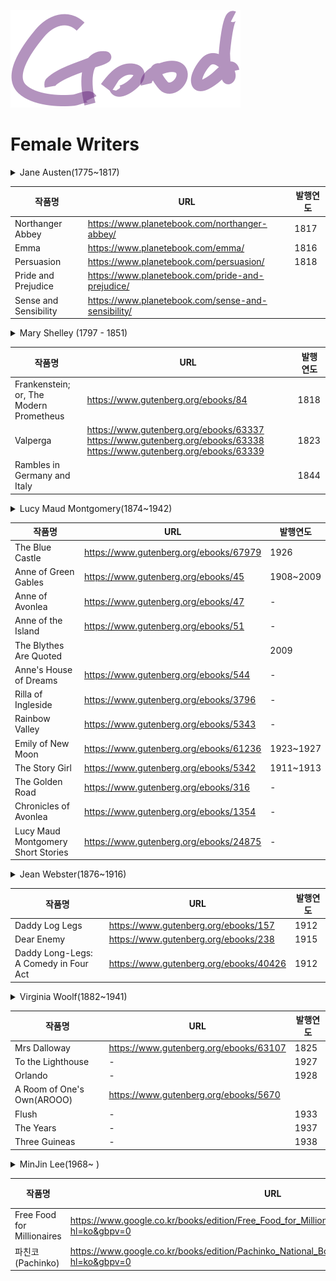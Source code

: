 ![Good Sign](https://raw.githubusercontent.com/inoxgit/img/1833c2bb99cd4ac387ccab4acc2ca1634dc0feec/good.svg)


# Female Writers


<details>
    <summary>Jane Austen(1775~1817)</summary>
    <p> 잉글랜드의 소설가. 서양 문학사에서 매우 영향력 있고 중요한 작가 중 한 사람으로 평가받는다. 주로 당대 영국 중상류층 젠트리의 생활을 펜에 담았다.</p>
</details>

| 작품명 | URL | 발행연도 | 
|--|--|--| 
| Northanger Abbey | https://www.planetebook.com/northanger-abbey/|  1817 |
| Emma | https://www.planetebook.com/emma/| 1816 |
| Persuasion |  https://www.planetebook.com/persuasion/   | 1818  | 
| Pride and Prejudice | https://www.planetebook.com/pride-and-prejudice/|    | 
| Sense and Sensibility | https://www.planetebook.com/sense-and-sensibility/|    | 



<details>
    <summary>Mary Shelley (1797 - 1851)</summary>
    <p>세계 최초의 SF 소설가.[2] 잉글랜드 출신으로, 아버지는 최초의 무정부주의자로 꼽히는 윌리엄 고드윈, 어머니는 최초의 페미니스트이자 <여성의 권리 옹호> 의 저자인 메리 울스턴크래프트이다. 이 두 사람 사이에서 차녀로 태어났다. 남편은 영국을 대표하는 낭만주의 시인 퍼시 비시 셸리이며 네 명의 자식을 두었다.</p> 
    <p>Frankenstein; or, The Modern Prometheus | Written when Shelley was just 18 years old, the story follows young scientist Victor Frankenstein who accidentally creates a sapient creature during an unorthodox experiment. </p>
    <p>Rambles in Germany and Italy | A travel narrative published in two volumes that describes two European trips Shelley took with her son, Percy, and several of his university friends.</p>      
 </details>

| 작품명 | URL | 발행연도 |  
|--|--|--| 
| Frankenstein; or, The Modern Prometheus |https://www.gutenberg.org/ebooks/84|  1818 |  
| Valperga | https://www.gutenberg.org/ebooks/63337  https://www.gutenberg.org/ebooks/63338  https://www.gutenberg.org/ebooks/63339                    | 1823 |  
| Rambles in Germany and Italy |     | 1844  |  




<details>
    <summary>Lucy Maud Montgomery(1874~1942)</summary>
    <p>대표작으로 고아 출신으로 상상력 풍부한 빨강머리 소녀가 아름답게 자라나서 어렸을 때 소꿉친구와 결혼까지 하게 되는 기나긴 이야기인 빨강머리 앤 시리즈가 있다. 어린 시절부터 문학적 감수성이 뛰어나 열다섯 살에 이미 지역신문에 글을 싣기도 했다. 우연히 이웃 독신 남매의 집에 어린 조카딸이 와서 사는 것을 보고, 자신의 상상을 더해 《빨강 머리 앤》을 완성했다. </p>
    <p>삶 자체는 꽤 불행한 편이었다고 한다. 명문가에서 태어났으나 생후 21개월만에 어머니를 잃으면서 캐번디시에서 우체국을 경영하는 외조부모 밑에서 자랐는데, 외할아버지가 매우 성마른 성격의 소유자라 외할아버지에게 서운한 구석이 많았다고 한다. 그 외에도 맥네일 집안의 친척들이 하루가 멀다하고 와서 이러쿵 저러쿵 설교를 늘어놓는 것도 매우 부담스러웠다고 한다. 이때의 그녀는 아름다운 자연 속에서 뛰어노는 걸 매우 좋아했고, 섬세한 감수성과 작가적 재능을 자연과 함께 키워나갔다. 캐번디시는 농민과 어민이 한데 어울려 사는 농촌 마을이었다. 노인들 틈에서 자라다 보니, 그녀는 책을 읽고 상상을 하면서 노는 시간이 많았다.</p>
    <p>친할아버지는 캐나다의 보수당 상원의원장을 역임한 저명인사로 상당한 부자였고, 모드의 아버지에게 많은 지원을 해주었으나 능력이 없던 그는 하는 일마다 족족 실패했으며, 진보당에서 정치를 하겠다 주장하다가 결국 부자가 의절하면서 모드가 친가 덕을 본 적은 거의 없다시피 하다. 훗날 친할아버지는 모드의 아버지 대신 막내아들에게 유산을 상속했고, 손자들의 학비만을 마련해두었다고 한다.</p>
    <p>몽고메리의 인생에서 글쓰기는 언제나 아주 큰 부분이었다. 몽고메리는 책 말고 일기도 쓰고 스크랩북도 만들어서 소설에 쓸 아이디어를 모았고, 신문, 잡지에도 글을 투고했다. 몽고메리는 사진 찍기도 좋아해서 개인 암실을 마련하고 특수 효과를 실험하기도 했다.</p>
    학교를 마친 뒤에는 사범 대학에 갔고, 이어 대학교에서 영문학을 공부했다. 고등 교육을 받는 여자가 극소수인 시절이었기에, 이것은 아주 특별한 일이었다. 몽고메리는 두 학교에서 받은 학위를 잘 활용해서 몇 년 동안 교사로도 일하고 신문 기자로도 일했다.
    핼리팩스에서 신문기자를 하고 연애도 몇번 했지만 할머니를 부양해야 했기 때문에 결혼은 포기하고 캐번디쉬로 돌아와야 했다. 할머니 사후인 37살에 목사인 이완 맥도널드와 결혼을 했는데, 남편이 정신병을 앓게 되어 무척 마음 고생을 했다.</p>
    <p>남편 맥도널드 목사는 그녀의 처녀적 성이 쓰인 팬레터를 받고 불쾌감을 표시하거나 모드의 소설을 읽지도 않았지만, 모드와 맥도널드 목사의 사이는 그렇게 나쁜 편은 아니었다고 하며 여러 자녀를 두었다. 다만 그녀는 타인의 시선에 매우 민감한 성격이었기 때문에, 자녀 중 제일 아끼는 장남 체스터가 유급을 하는가 하면 사회적 지위가 낮은 여자아이를 만나 임신시켜서 비밀 결혼을 한 사실을 알고 매우 절망했다고 한다. 사람들의 구설수에 오르는 것을 극도로 싫어했기 때문에 목사 부인인 자신의 아들이 그런 짓을 저지르자 사람들의 눈총을 받게 될까 그랬던 것이다.
    최후는 음독 자살이거나 약물중독이라는 말이 있다. (참조) 1941년 토론토에서 68세로 숨을 거두었고, 고향 캐번디시에 묻혔다.</p>
</details>

| 작품명 | URL | 발행연도 | 
|--|--|--| 
| The Blue Castle  |  https://www.gutenberg.org/ebooks/67979  |1926|
| Anne of Green Gables  |  https://www.gutenberg.org/ebooks/45  | 1908~2009|
| Anne of Avonlea  |  https://www.gutenberg.org/ebooks/47  | - |
| Anne of the Island   |  https://www.gutenberg.org/ebooks/51  | - | 
| The Blythes Are Quoted  |    | 2009 |
| Anne's House of Dreams    |  https://www.gutenberg.org/ebooks/544   | - |
| Rilla of Ingleside   |   https://www.gutenberg.org/ebooks/3796   | - |
| Rainbow Valley    |   https://www.gutenberg.org/ebooks/5343   | - |
| Emily of New Moon   |   https://www.gutenberg.org/ebooks/61236  |1923~1927|
| The Story Girl    |  https://www.gutenberg.org/ebooks/5342  |1911~1913|
| The Golden Road    |  https://www.gutenberg.org/ebooks/316   | - |
| Chronicles of Avonlea   |   https://www.gutenberg.org/ebooks/1354   | - |
| Lucy Maud Montgomery Short Stories    |   https://www.gutenberg.org/ebooks/24875   | - |




<details>
    <summary>Jean Webster(1876~1916)</summary>
    <p> ....</p>
</details>

| 작품명 | URL | 발행연도 | 
|--|--|--| 
| Daddy Log Legs | https://www.gutenberg.org/ebooks/157 |  1912 |
| Dear Enemy | https://www.gutenberg.org/ebooks/238 | 1915|
| Daddy Long-Legs: A Comedy in Four Act|  https://www.gutenberg.org/ebooks/40426  | 1912 |  




<details>
    <summary>Virginia Woolf(1882~1941)</summary>
    <p> 20세기 전반에 활약한 영국 태생의 작가.
    모더니즘 문학에서 가장 중요한 작가 중 하나이자 의식의 흐름 기법을 고안한 선구자로 평가된다.
    1970년대 페미니즘 비평의 대두에 따라, 이전까지는 간과되었던 페미니즘 작가로서의 측면들이 재조명되었고 후대의 페미니즘 사상에도 큰 영향을 끼친 중심 인물 중 하나로 재평가되었다.</p>
</details>

| 작품명 | URL | 발행연도 | 
|--|--|--| 
| Mrs Dalloway |  https://www.gutenberg.org/ebooks/63107 |  1825 |
| To the Lighthouse | - | 1927 |
| Orlando |  -  | 1928  | 
| A Room of One's Own(AROOO) | https://www.gutenberg.org/ebooks/5670 | 
| Flush | - |1933| 
| The Years | - | 1937   | 
| Three Guineas | - | 1938 | 






<details>
    <summary>MinJin Lee(1968~ )</summary>
    <p> 1968년 11월 11일 서울특별시에서 태어나 1976년 미국 뉴욕으로 부모님을 따라 이민했다. 매사추세츠 공과대학교에서 진행한 강연회에서 아버지가 흥남 철수로 추정되는 피란민 출신이라고 밝혔다. 
    이민진의 가족은 이민을 가기 전에도 이미 중산층 정도의 그럭저럭한 삶을 살고 있었지만, 이민진의 아버지는 전쟁에 대한 공포를 계속 가지고 있었고 전쟁으로 인해 자신이 겪었던 슬픔을 자녀들에게 물려주고 싶지 않은 생각이 강했다고 한다. 그래서 이민진의 가족은 먼저 미국에 자리를 잡은 친척의 도움으로 이민을 떠났다.
    어린 나이에 한국을 떠난 이민진은 한국어를 잊어버렸지만, 예일 대학교 역사학과에서 공부할 때 일본에서 온 미국인 선교사로부터 재일교포에 관한 이야기를 듣고 거기에 관심을 가지게 되었다. 조지타운 대학교 로스쿨을 졸업하고 뉴욕에서 기업 변호사가 되었지만 어렸을 때부터 B형 간염 보균자이다보니 점점 간이 나빠져 결국 직장을 그만두었고, 글을 쓰기 시작했다. 작가가 되기 위해 글쓰기 세미나나 각종 문학단체에서 주최하는 작가 수업들을 닥치는 대로 들었다고 한다. 간염은 35세에야 완치되었다.</p>
    <p>2004년부터 몇개의 단편소설을 발표했고, 2008년 첫 장편소설인 "백만장자를 위한 공짜 음식(Free Food for Millionaires)"을 발표했다. 이 책으로 여러 상을 수상해 이민진이라는 이름을 알렸다. 그후 일본계 미국인인 남편을 따라 약 4년간 일본에서 생활을 했는데 이민진은 한국어도 거의 말하지 못하는 미국인이었음에도 불구하고 한국 핏줄이라는 이유로 일본에서 차별을 당한 경험이 여러번 있다고 한다.# 이 일본 생활 도중 본격적으로 재일교포와 그 주변 인물들에 대해 엄청난 수의 인터뷰를 진행했고, 2017년 두 번째 장편소설인 "파친코"를 발표했다. 이 소설은 발간되자마자 미국에서 큰 반향을 일으켰으며, 뉴욕 타임즈가 선정한 베스트셀러에 등극했다.</p>
    <p>History has failed us, but no matter.</p>
</details>

| 작품명 | URL | 발행연도 | 
|--|--|--| 
| Free Food for Millionaires |https://www.google.co.kr/books/edition/Free_Food_for_Millionaires/0bOfEAAAQBAJ?hl=ko&gbpv=0|  2008 |
| 파친코(Pachinko)| https://www.google.co.kr/books/edition/Pachinko_National_Book_Award_Finalist/9sbjDAAAQBAJ?hl=ko&gbpv=0 | 2017 | 
